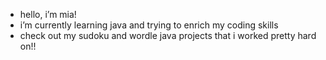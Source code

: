 * hello, i’m mia!
* i’m currently learning java and trying to enrich my coding skills
* check out my sudoku and wordle java projects that i worked pretty hard on!!

